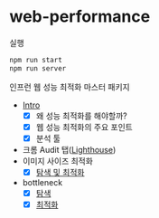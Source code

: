 # web-performance
실행
```js
npm run start
npm run server
```
인프런 웹 성능 최적화 마스터 패키지

- [Intro](https://github.com/twilight92/web-performance/wiki/01.-Intro)
  - [x] 왜 성능 최적화를 해야할까?
  - [x] 웹 성능 최적화의 주요 포인트
  - [x] 분석 툴
- 크롬 Audit 탭([Lighthouse](https://github.com/twilight92/web-performance/wiki/02.-%ED%81%AC%EB%A1%AC-Audit-%ED%83%AD(Lighthouse)-%E2%80%90-%EC%9D%B4%EB%A1%A0)) 
- 이미지 사이즈 최적화
  - [x] [탐색 및 최적화](https://github.com/twilight92/web-performance/wiki/02.-%ED%81%AC%EB%A1%AC-Audit-%ED%83%AD(Lighthouse)-%E2%80%90-%EC%8B%A4%EC%8A%B5:-Properly-size-images)
- bottleneck 
  - [x] [탐색](https://github.com/twilight92/web-performance/wiki/04.-bottleneck-%EC%BD%94%EB%93%9C-%ED%83%90%EC%83%89)
  - [x] [최적화](https://github.com/twilight92/web-performance/wiki/05.-bottleneck-%EC%BD%94%EB%93%9C-%EC%B5%9C%EC%A0%81%ED%99%94)
